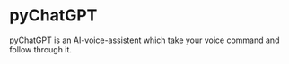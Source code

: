 # pyChatGPT
pyChatGPT is an AI-voice-assistent which take your voice command and follow through it.
